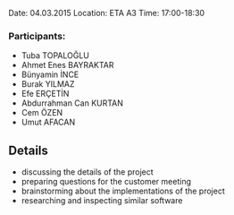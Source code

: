 Date: 04.03.2015
Location: ETA A3
Time: 17:00-18:30

### **Participants:** ###

  * Tuba TOPALOĞLU
  * Ahmet Enes BAYRAKTAR
  * Bünyamin İNCE
  * Burak YILMAZ
  * Efe ERÇETİN
  * Abdurrahman Can KURTAN
  * Cem ÖZEN
  * Umut AFACAN

## Details ##
  * discussing the details of the project
  * preparing questions for the customer meeting
  * brainstorming about the implementations of the project
  * researching and inspecting similar software